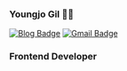 ### Youngjo Gil 🙌🏼

<div align=left>
  
[![Blog Badge](http://img.shields.io/badge/-0jo's%20blog-%234FC08D?style=flat-square&logo=Jekyll&link=https://velog.io/@0jo-gil/posts)](https://velog.io/@0jo-gil/posts)
[![Gmail Badge](https://img.shields.io/badge/-Gmail-d14836?style=flat-square&logo=Gmail&logoColor=white&link=mailto:0joofficial@gmail.com)](mailto:0joofficial@gmail.com)

</div>

### Frontend Developer

